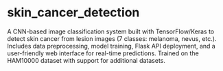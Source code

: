 # skin_cancer_detection
A CNN-based image classification system built with TensorFlow/Keras to detect skin cancer from lesion images (7 classes: melanoma, nevus, etc.). Includes data preprocessing, model training, Flask API deployment, and a user-friendly web interface for real-time predictions. Trained on the HAM10000 dataset with support for additional datasets.
